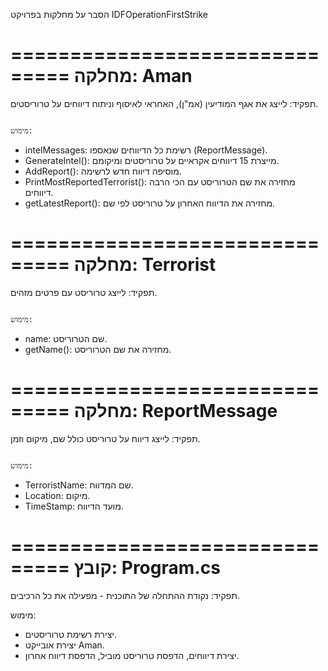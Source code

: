 
 הסבר על מחלקות בפרויקט IDFOperationFirstStrike

===============================
                                                                                                                                                                     מחלקה:    Aman 
===============================
תפקיד:
לייצג את אגף המודיעין (אמ"ן), האחראי לאיסוף וניתוח דיווחים על טרוריסטים.

                                                                                                                                                                    מימוש:
- intelMessages: רשימת כל הדיווחים שנאספו (ReportMessage).
- GenerateIntel(): מייצרת 15 דיווחים אקראיים על טרוריסטים ומיקומם.
- AddReport(): מוסיפה דיווח חדש לרשימה.
- PrintMostReportedTerrorist(): מחזירה את שם הטרוריסט עם הכי הרבה דיווחים.
- getLatestReport(): מחזירה את הדיווח האחרון על טרוריסט לפי שם.

===============================
                                                                                                                                                                  מחלקה:  Terrorist 
===============================
תפקיד:
לייצג טרוריסט עם פרטים מזהים.

                                                                                                                                                                            מימוש:
- name: שם הטרוריסט.
- getName(): מחזירה את שם הטרוריסט.

===============================
                                                                                                                                                                 מחלקה: ReportMessage
===============================
תפקיד:
לייצג דיווח על טרוריסט כולל שם, מיקום וזמן.

                                                                                                                                                                            מימוש:
- TerroristName: שם המדווח.
- Location: מיקום.
- TimeStamp: מועד הדיווח.

===============================
                                                                                                                                                                    קובץ: Program.cs
===============================
תפקיד:
נקודת ההתחלה של התוכנית - מפעילה את כל הרכיבים.

מימוש:
- יצירת רשימת טרוריסטים.
- יצירת אובייקט Aman.
- יצירת דיווחים, הדפסת טרוריסט מוביל, הדפסת דיווח אחרון.
